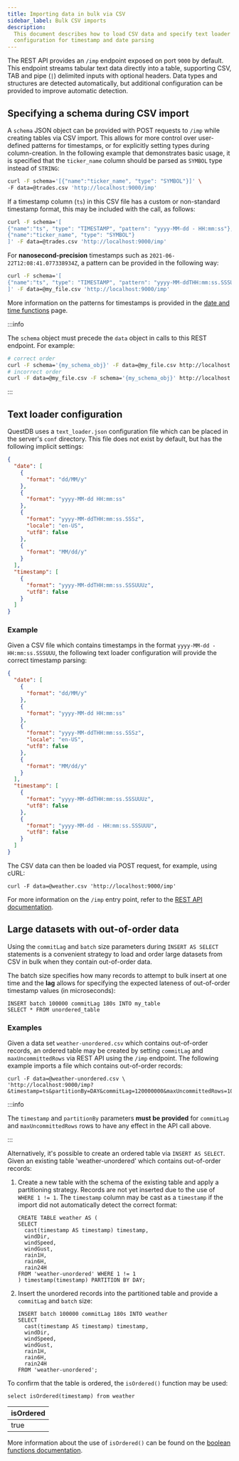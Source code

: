```yaml
---
title: Importing data in bulk via CSV
sidebar_label: Bulk CSV imports
description:
  This document describes how to load CSV data and specify text loader
  configuration for timestamp and date parsing
---
```


The REST API provides an `/imp` endpoint exposed on port `9000` by default. This
endpoint streams tabular text data directly into a table, supporting CSV, TAB
and pipe (`|`) delimited inputs with optional headers. Data types and structures
are detected automatically, but additional configuration can be provided to
improve automatic detection.

## Specifying a schema during CSV import

A `schema` JSON object can be provided with POST requests to `/imp` while
creating tables via CSV import. This allows for more control over user-defined
patterns for timestamps, or for explicitly setting types during column-creation.
In the following example that demonstrates basic usage, it is specified that the
`ticker_name` column should be parsed as `SYMBOL` type instead of `STRING`:

```bash
curl -F schema='[{"name":"ticker_name", "type": "SYMBOL"}]' \
-F data=@trades.csv 'http://localhost:9000/imp'
```

If a timestamp column (`ts`) in this CSV file has a custom or non-standard
timestamp format, this may be included with the call, as follows:

```bash
curl -F schema='[
{"name":"ts", "type": "TIMESTAMP", "pattern": "yyyy-MM-dd - HH:mm:ss"},
{"name":"ticker_name", "type": "SYMBOL"}
]' -F data=@trades.csv 'http://localhost:9000/imp'
```

For **nanosecond-precision** timestamps such as
`2021-06-22T12:08:41.077338934Z`, a pattern can be provided in the following
way:

```bash
curl -F schema='[
{"name":"ts", "type": "TIMESTAMP", "pattern": "yyyy-MM-ddTHH:mm:ss.SSSUUUNNNZ"}
]' -F data=@my_file.csv 'http://localhost:9000/imp'
```

More information on the patterns for timestamps is provided in the
[date and time functions](/docs/reference/function/date-time/#date-and-timestamp-format)
page.

:::info

The `schema` object must precede the `data` object in calls to this REST
endpoint. For example:

```bash
# correct order
curl -F schema='{my_schema_obj}' -F data=@my_file.csv http://localhost:9000/imp
# incorrect order
curl -F data=@my_file.csv -F schema='{my_schema_obj}' http://localhost:9000/imp
```

:::

## Text loader configuration

QuestDB uses a `text_loader.json` configuration file which can be placed in the
server's `conf` directory. This file does not exist by default, but has the
following implicit settings:

```json title="conf/text_loader.json"
{
  "date": [
    {
      "format": "dd/MM/y"
    },
    {
      "format": "yyyy-MM-dd HH:mm:ss"
    },
    {
      "format": "yyyy-MM-ddTHH:mm:ss.SSSz",
      "locale": "en-US",
      "utf8": false
    },
    {
      "format": "MM/dd/y"
    }
  ],
  "timestamp": [
    {
      "format": "yyyy-MM-ddTHH:mm:ss.SSSUUUz",
      "utf8": false
    }
  ]
}
```

### Example

Given a CSV file which contains timestamps in the format
`yyyy-MM-dd - HH:mm:ss.SSSUUU`, the following text loader configuration will
provide the correct timestamp parsing:

```json title="conf/text_loader.json"
{
  "date": [
    {
      "format": "dd/MM/y"
    },
    {
      "format": "yyyy-MM-dd HH:mm:ss"
    },
    {
      "format": "yyyy-MM-ddTHH:mm:ss.SSSz",
      "locale": "en-US",
      "utf8": false
    },
    {
      "format": "MM/dd/y"
    }
  ],
  "timestamp": [
    {
      "format": "yyyy-MM-ddTHH:mm:ss.SSSUUUz",
      "utf8": false
    },
    {
      "format": "yyyy-MM-dd - HH:mm:ss.SSSUUU",
      "utf8": false
    }
  ]
}
```

The CSV data can then be loaded via POST request, for example, using cURL:

```curl
curl -F data=@weather.csv 'http://localhost:9000/imp'
```

For more information on the `/imp` entry point, refer to the
[REST API documentation](/docs/reference/api/rest/#imp---import-data).

## Large datasets with out-of-order data

Using the `commitLag` and `batch` size parameters during `INSERT AS SELECT`
statements is a convenient strategy to load and order large datasets from CSV in
bulk when they contain out-of-order data.

The batch size specifies how many records to attempt to bulk insert at one time
and the **lag** allows for specifying the expected lateness of out-of-order
timestamp values (in microseconds):

```questdb-sql
INSERT batch 100000 commitLag 180s INTO my_table
SELECT * FROM unordered_table
```

### Examples

Given a data set `weather-unordered.csv` which contains out-of-order records, an
ordered table may be created by setting `commitLag` and `maxUncommittedRows` via
REST API using the `/imp` endpoint. The following example imports a file which
contains out-of-order records:

```shell
curl -F data=@weather-unordered.csv \
'http://localhost:9000/imp?&timestamp=ts&partitionBy=DAY&commitLag=120000000&maxUncommittedRows=10000'
```

:::info

The `timestamp` and `partitionBy` parameters **must be provided** for `commitLag`
and `maxUncommittedRows` rows to have any effect in the API call above.

:::

Alternatively, it's possible to create an ordered table via `INSERT AS SELECT`.
Given an existing table 'weather-unordered' which contains out-of-order records:

1. Create a new table with the schema of the existing table and apply a
   partitioning strategy. Records are not yet inserted due to the use of
   `WHERE 1 != 1`. The `timestamp` column may be cast as a `timestamp` if the
   import did not automatically detect the correct format:

   ```questdb-sql
   CREATE TABLE weather AS (
   SELECT
     cast(timestamp AS timestamp) timestamp,
     windDir,
     windSpeed,
     windGust,
     rain1H,
     rain6H,
     rain24H
   FROM 'weather-unordered' WHERE 1 != 1
   ) timestamp(timestamp) PARTITION BY DAY;
   ```

2. Insert the unordered records into the partitioned table and provide a
   `commitLag` and `batch` size:

   ```questdb-sql
   INSERT batch 100000 commitLag 180s INTO weather
   SELECT
     cast(timestamp AS timestamp) timestamp,
     windDir,
     windSpeed,
     windGust,
     rain1H,
     rain6H,
     rain24H
   FROM 'weather-unordered';
   ```

To confirm that the table is ordered, the `isOrdered()` function may be used:

```questdb-sql
select isOrdered(timestamp) from weather
```

| isOrdered |
| --------- |
| true      |

More information about the use of `isOrdered()` can be found on the
[boolean functions documentation](/docs/reference/function/boolean/).
